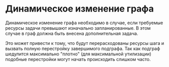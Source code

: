 # Динамическое изменение графа

Динамическое изменение графа необходимо в случае, если требуемые ресурсы задачи
превышают изначально запланированные. В этом случае в граф должна быть внесена
дополнительная задача.

Это может привести к тому, что будут перерасходованы ресурсы шага и вызвать
полную перестройку завершимого подграфа. Так как подграф шедулится максимально
"плотно" (для максимальной утилизации) подобные перестройки могут начать
происходить слишком часто. 

